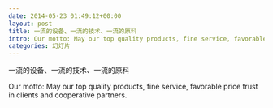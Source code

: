 ```yaml
---
date: 2014-05-23 01:49:12+00:00
layout: post
title: 一流的设备、一流的技术、一流的原料
intro: Our motto: May our top quality products, fine service, favorable price trust in clients and cooperative partners.
categories: 幻灯片
---
```


一流的设备、一流的技术、一流的原料

Our motto: May our top quality products, fine service, favorable price trust in clients and cooperative partners.
